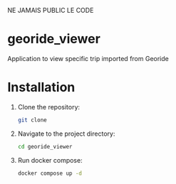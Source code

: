 NE JAMAIS PUBLIC LE CODE 

# georide_viewer
 Application to view specific trip imported from Georide

# Installation
1. Clone the repository:
   ```bash
   git clone

2. Navigate to the project directory:
   ```bash
   cd georide_viewer
   ```
3. Run docker compose:
   ```bash
   docker compose up -d
   ```